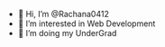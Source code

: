 - 👋 Hi, I’m @Rachana0412
- 👀 I’m interested in Web Development
- 🌱 I’m doing my UnderGrad

<!---
Rachana0412/Rachana0412 is a ✨ special ✨ repository because its `README.md` (this file) appears on your GitHub profile.
You can click the Preview link to take a look at your changes.
--->
